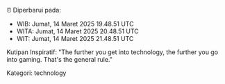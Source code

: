 ⏰ Diperbarui pada:
- WIB: Jumat, 14 Maret 2025 19.48.51 UTC
- WITA: Jumat, 14 Maret 2025 20.48.51 UTC
- WIT: Jumat, 14 Maret 2025 21.48.51 UTC

Kutipan Inspiratif:
"The further you get into technology, the further you go into gaming. That's the general rule."


Kategori: technology


